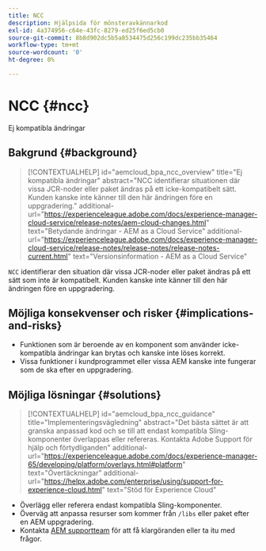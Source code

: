 ```yaml
---
title: NCC
description: Hjälpsida för mönsteravkännarkod
exl-id: 4a374956-c64e-43fc-8279-ed25f6ed5cb0
source-git-commit: 8b8d902dc5b5a8534475d256c199dc235bb35464
workflow-type: tm+mt
source-wordcount: '0'
ht-degree: 0%

---
```


# NCC {#ncc}

Ej kompatibla ändringar

## Bakgrund {#background}

>[!CONTEXTUALHELP]
>id="aemcloud_bpa_ncc_overview"
>title="Ej kompatibla ändringar"
>abstract="NCC identifierar situationen där vissa JCR-noder eller paket ändras på ett icke-kompatibelt sätt. Kunden kanske inte känner till den här ändringen före en uppgradering."
>additional-url="https://experienceleague.adobe.com/docs/experience-manager-cloud-service/release-notes/aem-cloud-changes.html" text="Betydande ändringar - AEM as a Cloud Service"
>additional-url="https://experienceleague.adobe.com/docs/experience-manager-cloud-service/release-notes/release-notes/release-notes-current.html" text="Versionsinformation - AEM as a Cloud Service"

`NCC` identifierar den situation där vissa JCR-noder eller paket ändras på ett sätt som inte är kompatibelt. Kunden kanske inte känner till den här ändringen före en uppgradering.

## Möjliga konsekvenser och risker {#implications-and-risks}

* Funktionen som är beroende av en komponent som använder icke-kompatibla ändringar kan brytas och kanske inte löses korrekt.
* Vissa funktioner i kundprogrammet eller vissa AEM kanske inte fungerar som de ska efter en uppgradering.

## Möjliga lösningar {#solutions}

>[!CONTEXTUALHELP]
>id="aemcloud_bpa_ncc_guidance"
>title="Implementeringsvägledning"
>abstract="Det bästa sättet är att granska anpassad kod och se till att endast kompatibla Sling-komponenter överlappas eller refereras. Kontakta Adobe Support för hjälp och förtydliganden"
>additional-url="https://experienceleague.adobe.com/docs/experience-manager-65/developing/platform/overlays.html#platform" text="Övertäckningar"
>additional-url="https://helpx.adobe.com/enterprise/using/support-for-experience-cloud.html" text="Stöd för Experience Cloud"

* Överlägg eller referera endast kompatibla Sling-komponenter.
* Överväg att anpassa resurser som kommer från `/libs` eller paket efter en AEM uppgradering.
* Kontakta [AEM supportteam](https://helpx.adobe.com/enterprise/using/support-for-experience-cloud.html) för att få klargöranden eller ta itu med frågor.
